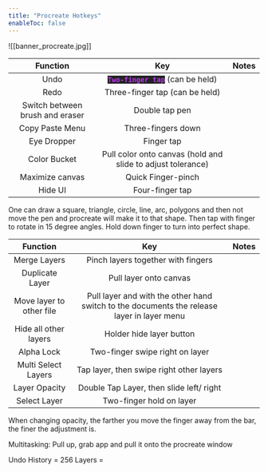 ```yaml
---
title: "Procreate Hotkeys"
enableToc: false
---
```

<style> code { color: #BD35ED; background: #232323; } </style>
![[banner_procreate.jpg]]

|Function|Key|Notes
|:-:|:-:|:-:
|Undo|**`Two-finger tap`** (can be held)
|Redo|Three-finger tap (can be held)
|Switch between brush and eraser|Double tap pen
|Copy Paste Menu|Three-fingers down
|Eye Dropper|Finger tap
|Color Bucket|Pull color onto canvas (hold and slide to adjust tolerance)
|Maximize canvas|Quick Finger-pinch
|Hide UI|Four-finger tap

One can draw a square, triangle, circle, line, arc, polygons and then not move the pen and procreate will make it to that shape. Then tap with finger to rotate in 15 degree angles. Hold down finger to turn into perfect shape.

|Function|Key|Notes
|:-:|:-:|:-:
|Merge Layers|Pinch layers together with fingers
|Duplicate Layer|Pull layer onto canvas
|Move layer to other file|Pull layer and with the other hand switch to the documents the release layer in layer menu
|Hide all other layers|Holder hide layer button
|Alpha Lock|Two-finger swipe right on layer
|Multi Select Layers|Tap layer, then swipe right other layers
|Layer Opacity|Double Tap Layer, then slide left/ right
|Select Layer|Two-finger hold on layer

When changing opacity, the farther you move the finger away from the bar, the finer the adjustment is.

Multitasking: Pull up, grab app and pull it onto the procreate window

Undo History = 256
Layers = 